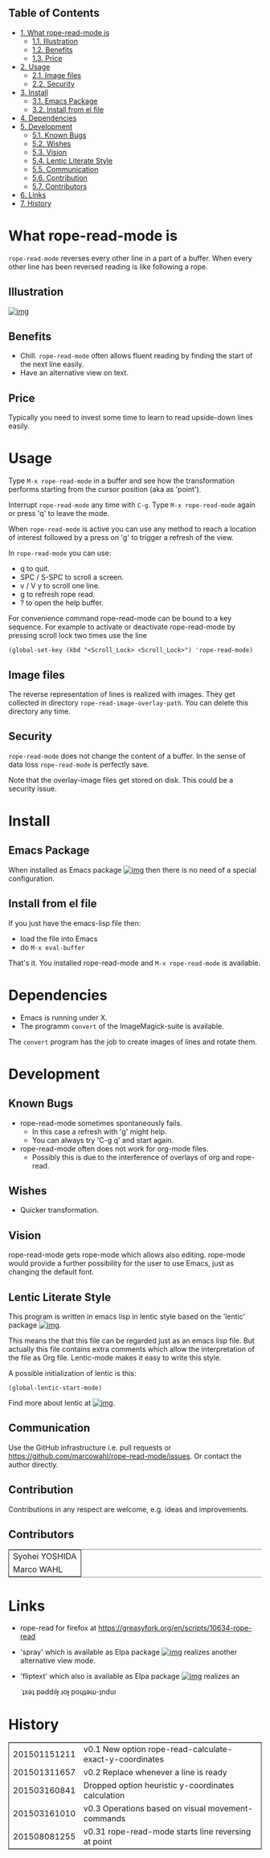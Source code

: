 <div id="table-of-contents">
<h2>Table of Contents</h2>
<div id="text-table-of-contents">
<ul>
<li><a href="#orgheadline4">1. What rope-read-mode is</a>
<ul>
<li><a href="#orgheadline1">1.1. Illustration</a></li>
<li><a href="#orgheadline2">1.2. Benefits</a></li>
<li><a href="#orgheadline3">1.3. Price</a></li>
</ul>
</li>
<li><a href="#orgheadline7">2. Usage</a>
<ul>
<li><a href="#orgheadline5">2.1. Image files</a></li>
<li><a href="#orgheadline6">2.2. Security</a></li>
</ul>
</li>
<li><a href="#orgheadline10">3. Install</a>
<ul>
<li><a href="#orgheadline8">3.1. Emacs Package</a></li>
<li><a href="#orgheadline9">3.2. Install from el file</a></li>
</ul>
</li>
<li><a href="#orgheadline11">4. Dependencies</a></li>
<li><a href="#orgheadline19">5. Development</a>
<ul>
<li><a href="#orgheadline12">5.1. Known Bugs</a></li>
<li><a href="#orgheadline13">5.2. Wishes</a></li>
<li><a href="#orgheadline14">5.3. Vision</a></li>
<li><a href="#orgheadline15">5.4. Lentic Literate Style</a></li>
<li><a href="#orgheadline16">5.5. Communication</a></li>
<li><a href="#orgheadline17">5.6. Contribution</a></li>
<li><a href="#orgheadline18">5.7. Contributors</a></li>
</ul>
</li>
<li><a href="#orgheadline20">6. Links</a></li>
<li><a href="#orgheadline21">7. History</a></li>
</ul>
</div>
</div>

# What rope-read-mode is<a id="orgheadline4"></a>

`rope-read-mode` reverses every other line in a part of a buffer.
When every other line has been reversed reading is like following a
rope.

## Illustration<a id="orgheadline1"></a>

[![img](./rope-read-illustration.png)](rope-read-illustration.png)

## Benefits<a id="orgheadline2"></a>

-   Chill.  `rope-read-mode` often allows fluent reading by finding the
    start of the next line easily.
-   Have an alternative view on text.

## Price<a id="orgheadline3"></a>

Typically you need to invest some time to learn to read upside-down
lines easily.

# Usage<a id="orgheadline7"></a>

Type `M-x rope-read-mode` in a buffer and see how the transformation
performs starting from the cursor position (aka as 'point').

Interrupt `rope-read-mode` any time with `C-g`.  Type `M-x
rope-read-mode` again or press 'q' to leave the mode.

When `rope-read-mode` is active you can use any method to reach a
location of interest followed by a press on 'g' to trigger a refresh
of the view.

In `rope-read-mode` you can use:

-   q to quit.
-   SPC / <backspace> S-SPC to scroll a screen.
-   v <return> / V y to scroll one line.
-   g to refresh rope read.
-   ? to open the help buffer.

For convenience command rope-read-mode can be bound to a key
sequence.  For example to activate or deactivate rope-read-mode by
pressing scroll lock two times use the line

    (global-set-key (kbd "<Scroll_Lock> <Scroll_Lock>") 'rope-read-mode)

## Image files<a id="orgheadline5"></a>

The reverse representation of lines is realized with images.  They get
collected in directory `rope-read-image-overlay-path`.  You can delete
this directory any time.

## Security<a id="orgheadline6"></a>

`rope-read-mode` does not change the content of a buffer.  In the
sense of data loss `rope-read-mode` is perfectly save.

Note that the overlay-image files get stored on disk.  This could be a
security issue.

# Install<a id="orgheadline10"></a>

## Emacs Package<a id="orgheadline8"></a>

When installed as Emacs package
[![img](http://melpa.org/packages/rope-read-mode-badge.svg)](http://melpa.org/#/rope-read-mode) then there is
no need of a special configuration.

## Install from el file<a id="orgheadline9"></a>

If you just have the emacs-lisp file then:

-   load the file into Emacs
-   do `M-x eval-buffer`

That's it.  You installed rope-read-mode and `M-x rope-read-mode` is
available.

# Dependencies<a id="orgheadline11"></a>

-   Emacs is running under X.
-   The programm `convert` of the ImageMagick-suite is available.

The `convert` program has the job to create images of lines and rotate
them.

# Development<a id="orgheadline19"></a>

## Known Bugs<a id="orgheadline12"></a>

-   rope-read-mode sometimes spontaneously fails.
    -   In this case a refresh with 'g' might help.
    -   You can always try 'C-g q' and start again.
-   rope-read-mode often does not work for org-mode files.
    -   Possibly this is due to the interference of overlays of org and
        rope-read.

## Wishes<a id="orgheadline13"></a>

-   Quicker transformation.

## Vision<a id="orgheadline14"></a>

rope-read-mode gets rope-mode which allows also editing.  rope-mode
would provide a further possibility for the user to use Emacs, just as
changing the default font.

## Lentic Literate Style<a id="orgheadline15"></a>

This program is written in emacs lisp in lentic style based on the
'lentic' package [![img](http://melpa.org/packages/lentic-badge.svg)](http://melpa.org/#/lentic).

This means the that this file can be regarded just as an emacs lisp
file.  But actually this file contains extra comments which allow the
interpretation of the file as Org file.  Lentic-mode makes it easy to
write this style.

A possible initialization of lentic is this:

    (global-lentic-start-mode)

Find more about lentic at
[![img](http://melpa.org/packages/lentic-badge.svg)](http://melpa.org/#/lentic).

## Communication<a id="orgheadline16"></a>

Use the GitHub infrastructure i.e. pull requests or
<https://github.com/marcowahl/rope-read-mode/issues>.  Or contact the
author directly.

## Contribution<a id="orgheadline17"></a>

Contributions in any respect are welcome, e.g. ideas and improvements.

## Contributors<a id="orgheadline18"></a>

<table border="2" cellspacing="0" cellpadding="6" rules="groups" frame="hsides">


<colgroup>
<col  class="org-left" />
</colgroup>
<tbody>
<tr>
<td class="org-left">Syohei YOSHIDA</td>
</tr>


<tr>
<td class="org-left">Marco WAHL</td>
</tr>
</tbody>
</table>

# Links<a id="orgheadline20"></a>

-   rope-read for firefox at
    <https://greasyfork.org/en/scripts/10634-rope-read>
-   'spray' which is available as Elpa package
    [![img](http://melpa.org/packages/spray-badge.svg)](http://melpa.org/#/spray) realizes another
    alternative view mode.
-   'fliptext' which also is available as Elpa package
    [![img](http://melpa.org/packages/fliptext-badge.svg)](http://melpa.org/#/fliptext) realizes an
    
    ˙ʇxǝʇ pǝddılɟ ɹoɟ poɥʇǝɯ-ʇnduı

# History<a id="orgheadline21"></a>

<table border="2" cellspacing="0" cellpadding="6" rules="groups" frame="hsides">


<colgroup>
<col  class="org-right" />

<col  class="org-left" />
</colgroup>
<tbody>
<tr>
<td class="org-right">201501151211</td>
<td class="org-left">v0.1 New option rope-read-calculate-exact-y-coordinates</td>
</tr>


<tr>
<td class="org-right">201501311657</td>
<td class="org-left">v0.2 Replace whenever a line is ready</td>
</tr>


<tr>
<td class="org-right">201503160841</td>
<td class="org-left">Dropped option heuristic y-coordinates calculation</td>
</tr>


<tr>
<td class="org-right">201503161010</td>
<td class="org-left">v0.3 Operations based on visual movement-commands</td>
</tr>


<tr>
<td class="org-right">201508081255</td>
<td class="org-left">v0.31 rope-read-mode starts line reversing at point</td>
</tr>
</tbody>
</table>
